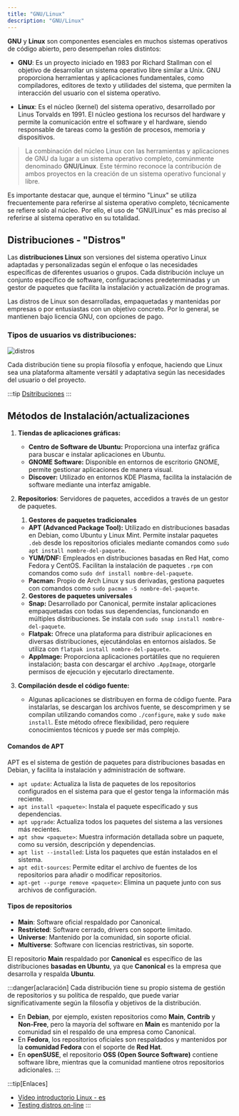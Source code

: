 ```yaml
---
title: "GNU/Linux"  
description: "GNU/Linux"
---
```


**GNU** y **Linux** son componentes esenciales en muchos sistemas operativos de código abierto, pero desempeñan roles distintos:

- **GNU**: Es un proyecto iniciado en 1983 por Richard Stallman con el objetivo de desarrollar un sistema operativo libre similar a Unix. GNU proporciona herramientas y aplicaciones fundamentales, como compiladores, editores de texto y utilidades del sistema, que permiten la interacción del usuario con el sistema operativo.

- **Linux**: Es el núcleo (kernel) del sistema operativo, desarrollado por Linus Torvalds en 1991. El núcleo gestiona los recursos del hardware y permite la comunicación entre el software y el hardware, siendo responsable de tareas como la gestión de procesos, memoria y dispositivos. 

> La combinación del núcleo Linux con las herramientas y aplicaciones de GNU da lugar a un sistema operativo completo, comúnmente denominado **GNU/Linux**. Este término reconoce la contribución de ambos proyectos en la creación de un sistema operativo funcional y libre.

Es importante destacar que, aunque el término "Linux" se utiliza frecuentemente para referirse al sistema operativo completo, técnicamente se refiere solo al núcleo. Por ello, el uso de "GNU/Linux" es más preciso al referirse al sistema operativo en su totalidad.

## Distribuciones - "Distros"

Las **distribuciones Linux** son versiones del sistema operativo Linux adaptadas y personalizadas según el enfoque o las necesidades específicas de diferentes usuarios o grupos. Cada distribución incluye un conjunto específico de software, configuraciones predeterminadas y un gestor de paquetes que facilita la instalación y actualización de programas.

Las distros de Linux son desarrolladas, empaquetadas y mantenidas por empresas o por entusiastas con un objetivo concreto. Por lo general, se mantienen bajo licencia GNU, con opciones de pago.

### Tipos de usuarios vs distribuciones:

![distros](https://miro.medium.com/v2/resize:fit:1400/format:webp/1*hxY05AVCBHC5wqXi2q81Qg.png)

Cada distribución tiene su propia filosofía y enfoque, haciendo que Linux sea una plataforma altamente versátil y adaptativa según las necesidades del usuario o del proyecto.

:::tip
[Dsitribuciones](https://upload.wikimedia.org/wikipedia/commons/1/1b/Linux_Distribution_Timeline.svg)
:::

## Métodos de Instalación/actualizaciones

1. **Tiendas de aplicaciones gráficas:**
    - **Centro de Software de Ubuntu:** Proporciona una interfaz gráfica para buscar e instalar aplicaciones en Ubuntu.
    - **GNOME Software:** Disponible en entornos de escritorio GNOME, permite gestionar aplicaciones de manera visual.
    - **Discover:** Utilizado en entornos KDE Plasma, facilita la instalación de software mediante una interfaz amigable.

2. **Repositorios**: Servidores de paquetes, accedidos a través de un gestor de paquetes.
   1. **Gestores de paquetes tradicionales**
    - **APT (Advanced Package Tool):** Utilizado en distribuciones basadas en Debian, como Ubuntu y Linux Mint. Permite instalar paquetes `.deb` desde los repositorios oficiales mediante comandos como `sudo apt install nombre-del-paquete`.
    - **YUM/DNF:** Empleados en distribuciones basadas en Red Hat, como Fedora y CentOS. Facilitan la instalación de paquetes `.rpm` con comandos como `sudo dnf install nombre-del-paquete`.
    - **Pacman:** Propio de Arch Linux y sus derivadas, gestiona paquetes con comandos como `sudo pacman -S nombre-del-paquete`.

   2. **Gestores de paquetes universales**
    - **Snap:** Desarrollado por Canonical, permite instalar aplicaciones empaquetadas con todas sus dependencias, funcionando en múltiples distribuciones. Se instala con `sudo snap install nombre-del-paquete`.
    - **Flatpak:** Ofrece una plataforma para distribuir aplicaciones en diversas distribuciones, ejecutándolas en entornos aislados. Se utiliza con `flatpak install nombre-del-paquete`.
    - **AppImage:** Proporciona aplicaciones portátiles que no requieren instalación; basta con descargar el archivo `.AppImage`, otorgarle permisos de ejecución y ejecutarlo directamente.

3. **Compilación desde el código fuente:**
    - Algunas aplicaciones se distribuyen en forma de código fuente. Para instalarlas, se descargan los archivos fuente, se descomprimen y se compilan utilizando comandos como `./configure`, `make` y `sudo make install`. Este método ofrece flexibilidad, pero requiere conocimientos técnicos y puede ser más complejo.


#### Comandos de APT

APT es el sistema de gestión de paquetes para distribuciones basadas en Debian, y facilita la instalación y administración de software.

- `apt update`: Actualiza la lista de paquetes de los repositorios configurados en el sistema para que el gestor tenga la información más reciente.
- `apt install <paquete>`: Instala el paquete especificado y sus dependencias.
- `apt upgrade`: Actualiza todos los paquetes del sistema a las versiones más recientes.
- `apt show <paquete>`: Muestra información detallada sobre un paquete, como su versión, descripción y dependencias.
- `apt list --installed`: Lista los paquetes que están instalados en el sistema.
- `apt edit-sources`: Permite editar el archivo de fuentes de los repositorios para añadir o modificar repositorios.
- `apt-get --purge remove <paquete>`: Elimina un paquete junto con sus archivos de configuración.

#### Tipos de repositorios
- **Main**: Software oficial respaldado por Canonical.
- **Restricted**: Software cerrado, drivers con soporte limitado.
- **Universe**: Mantenido por la comunidad, sin soporte oficial.
- **Multiverse**: Software con licencias restrictivas, sin soporte.
  
El repositorio **Main** respaldado por **Canonical** es específico de las distribuciones **basadas en Ubuntu**, ya que **Canonical** es la empresa que desarrolla y respalda **Ubuntu**. 

:::danger[aclaración]
Cada distribución tiene su propio sistema de gestión de repositorios y su política de respaldo, que puede variar significativamente según la filosofía y objetivos de la distribución.

- En **Debian**, por ejemplo, existen repositorios como **Main**, **Contrib** y **Non-Free**, pero la mayoría del software en **Main** es mantenido por la comunidad sin el respaldo de una empresa como Canonical.
- En **Fedora**, los repositorios oficiales son respaldados y mantenidos por la **comunidad Fedora** con el soporte de **Red Hat**.
- En **openSUSE**, el repositorio **OSS (Open Source Software)** contiene software libre, mientras que la comunidad mantiene otros repositorios adicionales.
:::
  
:::tip[Enlaces]  
  - [Vídeo introductorio Linux - es](https://www.youtube.com/watch?v=UUJ0dFpj1-M&t=19s)
  - [Testing distros on-line](https://distrosea.com/es/)
:::
